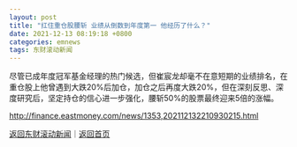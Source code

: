 ```yaml
---
layout: post
title: "扛住重仓股腰斩 业绩从倒数到年度第一 他经历了什么？"
date: 2021-12-13 08:19:18 +0800
categories: emnews
tags: 东财滚动新闻
---
```


尽管已成年度冠军基金经理的热门候选，但崔宸龙却毫不在意短期的业绩排名，在重仓股上他曾遇到大跌20%后加仓，加仓之后再度大跌20%，但在深刻反思、深度研究后，坚定持仓的信心进一步强化，腰斩50%的股票最终迎来5倍的涨幅。

<http://finance.eastmoney.com/news/1353,202112132210930215.html>

[返回东财滚动新闻](//finews.withounder.com/emnews/)｜[返回首页](//finews.withounder.com/)